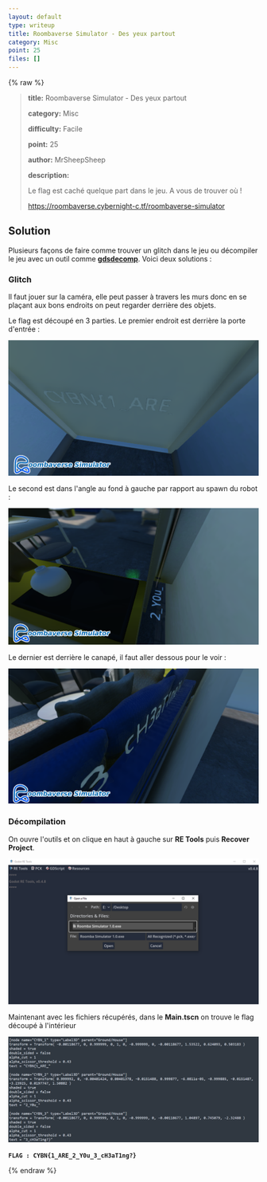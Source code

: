 ```yaml
---
layout: default
type: writeup
title: Roombaverse Simulator - Des yeux partout
category: Misc
point: 25
files: []
---
```


{% raw %}
> **title:** Roombaverse Simulator - Des yeux partout
>
> **category:** Misc
>
> **difficulty:** Facile
>
> **point:** 25
>
> **author:** MrSheepSheep
>
> **description:**
>
> Le flag est caché quelque part dans le jeu. A vous de trouver où !
>
> 
>
> https://roombaverse.cybernight-c.tf/roombaverse-simulator

## Solution

Plusieurs façons de faire comme trouver un glitch dans le jeu ou décompiler le jeu avec un outil comme **[gdsdecomp](https://github.com/bruvzg/gdsdecomp/releases)**. Voici deux solutions :

### Glitch

Il faut jouer sur la caméra, elle peut passer à travers les murs donc en se plaçant aux bons endroits on peut regarder derrière des objets.

Le flag est découpé en 3 parties. Le premier endroit est derrière la porte d'entrée :

![Flag n°1](images/flag_0.png)

Le second est dans l'angle au fond à gauche par rapport au spawn du robot :

![Flag n°2](images/flag_1.png)

Le dernier est derrière le canapé, il faut aller dessous pour le voir :

![Flag n°3](images/flag_2.png)

### Décompilation

On ouvre l'outils et on clique en haut à gauche sur **RE Tools** puis **Recover Project**. 

![Récupérer le projet](images/recover.png)

Maintenant avec les fichiers récupérés, dans le **Main.tscn** on trouve le flag découpé à l'intérieur

![Fichier principal contenant le flag](images/main.png)

**`FLAG : CYBN{1_ARE_2_Y0u_3_cH3aT1ng?}`**

{% endraw %}
